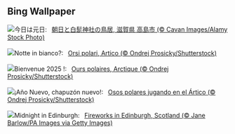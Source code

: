 ## Bing Wallpaper
![](https://www.bing.com/th?id=OHR.ShirahigeSunrise2024_JA-JP6695296609_UHD.jpg&w=1000)今日は元日:&nbsp;&ensp;[朝日と白髭神社の鳥居, 滋賀県 高島市 (© Cavan Images/Alamy Stock Photo)](https://www.bing.com/th?id=OHR.ShirahigeSunrise2024_JA-JP6695296609_UHD.jpg)
<br><br/>
![](https://www.bing.com/th?id=OHR.PolarBearSwim_IT-IT8600941728_UHD.jpg&w=1000)Notte in bianco?:&nbsp;&ensp;[Orsi polari, Artico (© Ondrej Prosicky/Shutterstock)](https://www.bing.com/th?id=OHR.PolarBearSwim_IT-IT8600941728_UHD.jpg)
<br><br/>
![](https://www.bing.com/th?id=OHR.PolarBearSwim_FR-FR0276887378_UHD.jpg&w=1000)Bienvenue 2025 !:&nbsp;&ensp;[Ours polaires, Arctique (© Ondrej Prosicky/Shutterstock)](https://www.bing.com/th?id=OHR.PolarBearSwim_FR-FR0276887378_UHD.jpg)
<br><br/>
![](https://www.bing.com/th?id=OHR.PolarBearSwim_ES-ES4132318898_UHD.jpg&w=1000)¡Año Nuevo, chapuzón nuevo!:&nbsp;&ensp;[Osos polares jugando en el Ártico (© Ondrej Prosicky/Shutterstock)](https://www.bing.com/th?id=OHR.PolarBearSwim_ES-ES4132318898_UHD.jpg)
<br><br/>
![](https://www.bing.com/th?id=OHR.Hogmanay2024_EN-GB1967612260_UHD.jpg&w=1000)Midnight in Edinburgh:&nbsp;&ensp;[Fireworks in Edinburgh, Scotland (© Jane Barlow/PA Images via Getty Images)](https://www.bing.com/th?id=OHR.Hogmanay2024_EN-GB1967612260_UHD.jpg)
<br><br/>
